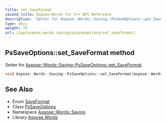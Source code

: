 ```yaml
---
title: set_SaveFormat
second_title: Aspose.Words for C++ API Reference
description: 'Setter for Aspose::Words::Saving::PsSaveOptions::get_SaveFormat.'
type: docs
weight: 79
url: /cpp/aspose.words.saving/pssaveoptions/set_saveformat/
---
```

## PsSaveOptions::set_SaveFormat method


Setter for [Aspose::Words::Saving::PsSaveOptions::get_SaveFormat](../get_saveformat/).

```cpp
void Aspose::Words::Saving::PsSaveOptions::set_SaveFormat(Aspose::Words::SaveFormat value) override
```

## See Also

* Enum [SaveFormat](../../../aspose.words/saveformat/)
* Class [PsSaveOptions](../)
* Namespace [Aspose::Words::Saving](../../)
* Library [Aspose.Words](../../../)
